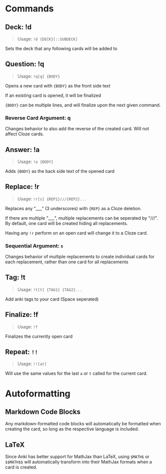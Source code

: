 # Commands
## Deck: !d
> Usage: `!d {DECK}[::SUBDECK]`

Sets the deck that any following cards will be added to

## Question: !q
> Usage: `!q[q] {BODY}`

Opens a new card with `{BODY}` as the front side text

If an existing card is opened, it will be finalized

`{BODY}` can be multiple lines, and will finalize upon the next given command.

### Reverse Card Argument: q
Changes behavior to also add the reverse of the created card. Will not affect Cloze cards.

## Answer: !a
> Usage: `!a {BODY}`

Adds `{BODY}` as the back side text of the opened card

## Replace: !r
> Usage: `!r[s] {REP1}///{REP2}...`

Replaces any "___" (3 underscores) with `{REP}` as a Cloze deletion.

If there are multiple "___", multiple replacements can be seperated by "///". By default, one card will be created hiding all replacements.

Having any `!r` perform on an open card will change it to a Cloze card.

### Sequential Argument: `s`
Changes behavior of multiple replacements to create individual cards for each replacement, rather than one card for all replacements

## Tag: !t
> Usage: `!t[t] {TAG1} {TAG2}...`

Add anki tags to your card (Space seperated)

## Finalize: !f
> Usage: `!f`

Finalizes the currently open card

## Repeat: `!!`
> Usage: `!![at]`

Will use the same values for the last `a` or `t` called for the current card.

# Autoformatting
## Markdown Code Blocks
Any markdown-formatted code blocks will automatically be formatted when creating the card, so long as the respective language is included.

## LaTeX
Since Anki has better support for MathJax than LaTeX, using `$MATH$` or `$$MATH$$` will automatically transform into their MathJax formats when a card is created.